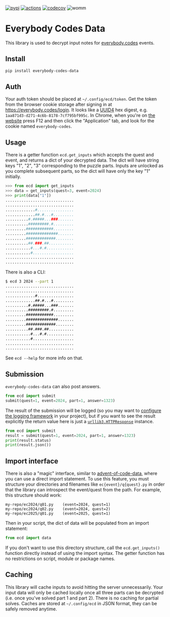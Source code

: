 [![pypi](https://img.shields.io/pypi/v/everybody-codes-data.svg)](https://pypi.org/project/advent-of-code-data/)
[![actions](https://github.com/wimglenn/everybody-codes-data/actions/workflows/test.yml/badge.svg)](https://github.com/wimglenn/advent-of-code-data/actions/workflows/tests.yml)
[![codecov](https://codecov.io/gh/wimglenn/everybody-codes-data/branch/main/graph/badge.svg)](https://app.codecov.io/gh/wimglenn/advent-of-code-data)
![womm](https://cdn.rawgit.com/nikku/works-on-my-machine/v0.2.0/badge.svg)


# Everybody Codes Data

This library is used to decrypt input notes for [everybody.codes](https://everybody.codes/) events.


## Install

``` bash
pip install everybody-codes-data
```


## Auth

Your auth token should be placed at `~/.config/ecd/token`.
Get the token from the browser cookie storage after signing in at https://everybody.codes/login.
It looks like a [UUID4](https://en.wikipedia.org/wiki/Universally_unique_identifier#Version_4_(random)) hex digest, e.g. `1aa871d3-d271-4c6b-8178-7cf795bf995c`.
In Chrome, when you're on [the website](https://everybody.codes/) press F12 and then click the "Application" tab, and look for the cookie named `everybody-codes`.


## Usage

There is a getter function `ecd.get_inputs` which accepts the quest and event, and returns a dict of your decrypted data.
The dict will have string keys "1", "2", "3" corresponding to the puzzle parts.
Inputs are unlocked as you complete subsequent parts, so the dict will have only the key "1" initially.

``` python
>>> from ecd import get_inputs
>>> data = get_inputs(quest=3, event=2024)
>>> print(data["1"])
..............................
..............................
.............#................
.............##.#...#.........
..........#.#####...###.......
..........#########.#.........
.........############.........
.........##############.......
.........#############........
..........##.###.##...........
...........#...#.#............
...........#..................
..............................
..............................
```

There is also a CLI:

``` bash
$ ecd 3 2024 --part 1
..............................
..............................
.............#................
.............##.#...#.........
..........#.#####...###.......
..........#########.#.........
.........############.........
.........##############.......
.........#############........
..........##.###.##...........
...........#...#.#............
...........#..................
..............................
..............................
```

See `ecd --help` for more info on that.


## Submission

`everybody-codes-data` can also post answers.

``` python
from ecd import submit
submit(quest=1, event=2024, part=1, answer=1323)
```

The result of the submission will be logged (so you may want to [configure the logging framework](https://docs.python.org/3/howto/logging.html#configuring-logging) in your project), but if you want to see the result explicitly the return value here is just a [`urllib3.HTTPResponse`](https://urllib3.readthedocs.io/en/stable/reference/urllib3.response.html#response) instance.

``` python
from ecd import submit
result = submit(quest=1, event=2024, part=1, answer=1323)
print(result.status)
print(result.json())
```


## Import interface

There is also a "magic" interface, similar to [advent-of-code-data](https://github.com/wimglenn/advent-of-code-data), where you can use a direct import statement.
To use this feature, you must structure your directories and filenames like `ec{event}/q{quest}.py` in order that the library can introspect the event/quest from the path.
For example, this structure should work:

```
my-repo/ec2024/q01.py    (event=2024, quest=1) 
my-repo/ec2024/q02.py    (event=2024, quest=2)
my-repo/ec2025/q01.py    (event=2025, quest=1)
```

Then in your script, the dict of data will be populated from an import statement:

``` python
from ecd import data
```

If you don't want to use this directory structure, call the `ecd.get_inputs()` function directly instead of using the import syntax. The getter function has no restrictions on script, module or package names.


## Caching

This library will cache inputs to avoid hitting the server unnecessarily.
Your input data will only be cached locally once all three parts can be decrypted (i.e. once you've solved part 1 and part 2).
There is no caching for partial solves.
Caches are stored at `~/.config/ecd` in JSON format, they can be safely removed anytime.
